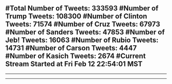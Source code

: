 #Total Number of Tweets: 333593 
#Number of Trump Tweets: 108300
#Number of Clinton Tweets: 71574
#Number of Cruz Tweets: 67973
#Number of Sanders Tweets: 47853
#Number of Jeb! Tweets: 16063
#Number of Rubio Tweets: 14731
#Number of Carson Tweets: 4447
#Number of Kasich Tweets: 2674
#Current Stream Started at Fri Feb 12 22:54:01 MST
---
---
---
